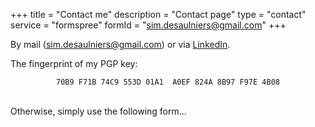 +++
title       = "Contact me"
description = "Contact page"
type        = "contact"
service     = "formspree"
formId      = "sim.desaulniers@gmail.com"
+++

By mail (sim.desaulniers@gmail.com) or via [LinkedIn](https://www.linkedin.com/in/simon-désaulniers-86648097/).

The fingerprint of my PGP key:

<div align=center>
<code>70B9 F71B 74C9 553D 01A1  A0EF 824A 8B97 F97E 4B08</code>
</div>

<br>

Otherwise, simply use the following form...

<!-- vim: set sts=2 ts=2 sw=2 tw=80 et :-->

